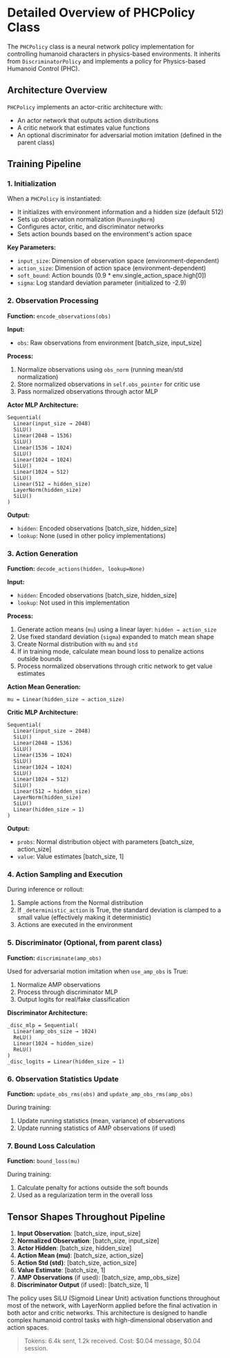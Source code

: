 # Detailed Overview of PHCPolicy Class

The `PHCPolicy` class is a neural network policy implementation for controlling humanoid characters in physics-based environments. It inherits from `DiscriminatorPolicy` and implements a policy for Physics-based Humanoid Control (PHC).

## Architecture Overview

`PHCPolicy` implements an actor-critic architecture with:
- An actor network that outputs action distributions
- A critic network that estimates value functions
- An optional discriminator for adversarial motion imitation (defined in the parent class)

## Training Pipeline

### 1. Initialization
When a `PHCPolicy` is instantiated:
- It initializes with environment information and a hidden size (default 512)
- Sets up observation normalization (`RunningNorm`)
- Configures actor, critic, and discriminator networks
- Sets action bounds based on the environment's action space

**Key Parameters:**
- `input_size`: Dimension of observation space (environment-dependent)
- `action_size`: Dimension of action space (environment-dependent)
- `soft_bound`: Action bounds (0.9 * env.single_action_space.high[0])
- `sigma`: Log standard deviation parameter (initialized to -2.9)

### 2. Observation Processing
**Function:** `encode_observations(obs)`

**Input:**
- `obs`: Raw observations from environment [batch_size, input_size]

**Process:**
1. Normalize observations using `obs_norm` (running mean/std normalization)
2. Store normalized observations in `self.obs_pointer` for critic use
3. Pass normalized observations through actor MLP

**Actor MLP Architecture:**
```
Sequential(
  Linear(input_size → 2048)
  SiLU()
  Linear(2048 → 1536)
  SiLU()
  Linear(1536 → 1024)
  SiLU()
  Linear(1024 → 1024)
  SiLU()
  Linear(1024 → 512)
  SiLU()
  Linear(512 → hidden_size)
  LayerNorm(hidden_size)
  SiLU()
)
```

**Output:**
- `hidden`: Encoded observations [batch_size, hidden_size]
- `lookup`: None (used in other policy implementations)

### 3. Action Generation
**Function:** `decode_actions(hidden, lookup=None)`

**Input:**
- `hidden`: Encoded observations [batch_size, hidden_size]
- `lookup`: Not used in this implementation

**Process:**
1. Generate action means (`mu`) using a linear layer: `hidden → action_size`
2. Use fixed standard deviation (`sigma`) expanded to match mean shape
3. Create Normal distribution with `mu` and `std`
4. If in training mode, calculate mean bound loss to penalize actions outside bounds
5. Process normalized observations through critic network to get value estimates

**Action Mean Generation:**
```
mu = Linear(hidden_size → action_size)
```

**Critic MLP Architecture:**
```
Sequential(
  Linear(input_size → 2048)
  SiLU()
  Linear(2048 → 1536)
  SiLU()
  Linear(1536 → 1024)
  SiLU()
  Linear(1024 → 1024)
  SiLU()
  Linear(1024 → 512)
  SiLU()
  Linear(512 → hidden_size)
  LayerNorm(hidden_size)
  SiLU()
  Linear(hidden_size → 1)
)
```

**Output:**
- `probs`: Normal distribution object with parameters [batch_size, action_size]
- `value`: Value estimates [batch_size, 1]

### 4. Action Sampling and Execution
During inference or rollout:
1. Sample actions from the Normal distribution
2. If `_deterministic_action` is True, the standard deviation is clamped to a small value (effectively making it deterministic)
3. Actions are executed in the environment

### 5. Discriminator (Optional, from parent class)
**Function:** `discriminate(amp_obs)`

Used for adversarial motion imitation when `use_amp_obs` is True:
1. Normalize AMP observations
2. Process through discriminator MLP
3. Output logits for real/fake classification

**Discriminator Architecture:**
```
_disc_mlp = Sequential(
  Linear(amp_obs_size → 1024)
  ReLU()
  Linear(1024 → hidden_size)
  ReLU()
)
_disc_logits = Linear(hidden_size → 1)
```

### 6. Observation Statistics Update
**Function:** `update_obs_rms(obs)` and `update_amp_obs_rms(amp_obs)`

During training:
1. Update running statistics (mean, variance) of observations
2. Update running statistics of AMP observations (if used)

### 7. Bound Loss Calculation
**Function:** `bound_loss(mu)`

During training:
1. Calculate penalty for actions outside the soft bounds
2. Used as a regularization term in the overall loss

## Tensor Shapes Throughout Pipeline

1. **Input Observation**: [batch_size, input_size]
2. **Normalized Observation**: [batch_size, input_size]
3. **Actor Hidden**: [batch_size, hidden_size]
4. **Action Mean (mu)**: [batch_size, action_size]
5. **Action Std (std)**: [batch_size, action_size]
6. **Value Estimate**: [batch_size, 1]
7. **AMP Observations** (if used): [batch_size, amp_obs_size]
8. **Discriminator Output** (if used): [batch_size, 1]

The policy uses SiLU (Sigmoid Linear Unit) activation functions throughout most of the network, with LayerNorm applied before the final activation in both actor and critic networks. This architecture is designed to handle complex humanoid control tasks with high-dimensional observation and action spaces.

> Tokens: 6.4k sent, 1.2k received. Cost: $0.04 message, $0.04 session.  
